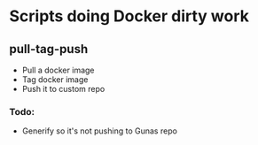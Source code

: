 # Scripts doing Docker dirty work

## pull-tag-push
* Pull a docker image
* Tag docker image
* Push it to custom repo

### Todo:
* Generify so it's not pushing to Gunas repo
